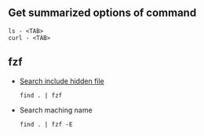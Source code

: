 ## Get summarized options of command

```shell
ls - <TAB>
curl - <TAB>
```

## fzf

- [Search include hidden file](https://github.com/tpope/vim-surround)
  ```shell
  find . | fzf
  ```
- Search maching name
  ```shell
  find . | fzf -E
  ```

